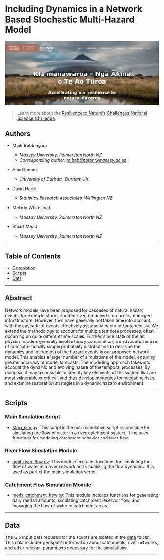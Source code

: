 # Including Dynamics in a Network Based Stochastic Multi-Hazard Model

![RNC2 project](https://github.com/37stu37/rnc2_scripts/blob/main/project%20image.png)

> Learn more about the [Resilience to Nature's Challenges National Science Challenge](https://resiliencechallenge.nz/).

## Authors

- Mark Bebbington
  - *Massey University, Palmerston North NZ*
  - *Corresponding author: [m.bebbington@massey.ac.nz](mailto:m.bebbington@massey.ac.nz)*

- Alex Dunant
  - *University of Durham, Durham UK*

- David Harte
  - *Statistics Research Associates, Wellington NZ*
  
- Melody Whitehead
  - *Massey University, Palmerston North NZ*
  
- Stuart Mead
  - *Massey University, Palmerston North NZ*


---

## Table of Contents

- [Description](#description)
- [Scripts](#scripts)
- [Data](#data)

---

## Abstract

Network models have been proposed for cascades of natural hazard events, for example storm, flooded river, breached stop banks, damaged infrastructure. However, thes have generally not taken time into account, with the cascade of events effectively assume to occur instantaneously. We extend the methodology to account for multiple tempora processes, often occurring on quite different time scales. Further, since state of the art physical models generally involve heavy computation, we advocate the use of computa- tionally simple probability distributions to describe the dynamics and interaction of the hazard events in our proposed network model. This enables a larger number of simulations of the model, ensuring greater accuracy of model forecasts. The modelling approach takes into account the dynamic and evolving nature of the temporal processes. By doing so, it may be possible to identify key elements of the system that are most vulnerable or critical, and thus develop strategies for mitigating risks, and examine restoration strategies in a dynamic hazard environment


---

## Scripts

### Main Simulation Script

- [Main_sim.py](Main_sim.py): This script is the main simulation script responsible for simulating the flow of water in a river catchment system. It includes functions for modeling catchment behavior and river flow.

### River Flow Simulation Module

- [mod_river_flow.py](mod_river_flow.py): This module contains functions for simulating the flow of water in a river network and visualizing the flow dynamics. It is used as part of the main simulation script.

### Catchment Flow Simulation Module

- [mods_catchment_flow.py](mods_catchment_flow.py): This module includes functions for generating daily rainfall amounts, simulating catchment reservoir flow, and managing the flow of water in catchment areas.

---

## Data

The GIS input data required for the scripts are located in the [data](data) folder. This data includes geospatial information about catchments, river networks, and other relevant parameters necessary for the simulations.

---
